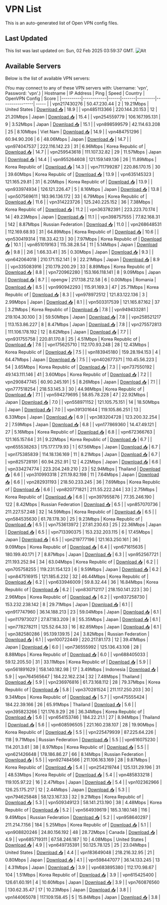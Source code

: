 # VPN List

This is an auto-generated list of Open VPN config files.

## Last Updated

This list was last updated on: Sun, 02 Feb 2025 03:59:37 GMT.
![Alt](https://repobeats.axiom.co/api/embed/186b98318ef1479477931607c1ad7d823f12451f.svg "Repobeats analytics image")

## Available Servers

Below is the list of available VPN servers:

(You may connect to any of these VPN servers with: Username: 'vpn', Password: 'vpn'.)
| Hostname | IP Address | Ping | Speed | Country | OpenVPN Config | Score |
|----------|------------|------|-------|---------|----------------| ----- |
| vpn217430276 | 50.47.230.44 | 2 | 19.21Mbps | United States | [Download 📥](./configs/server_0_US.ovpn) | 18.9 |
| vpn485113366 | 220.144.20.153 | 12 | 21.20Mbps | Japan | [Download 📥](./configs/server_1_JP.ovpn) | 15.4 |
| vpn254559779 | 106.167.195.131 | 9 | 3.52Mbps | Japan | [Download 📥](./configs/server_2_JP.ovpn) | 15.1 |
| vpn898599579 | 42.114.63.208 | 25 | 8.10Mbps | Viet Nam | [Download 📥](./configs/server_3_VN.ovpn) | 14.9 |
| vpn484751296 | 60.94.90.206 | 6 | 48.06Mbps | Japan | [Download 📥](./configs/server_4_JP.ovpn) | 14.7 |
| vpn974047537 | 222.116.142.23 | 31 | 6.96Mbps | Korea Republic of | [Download 📥](./configs/server_5_KR.ovpn) | 14.7 |
| vpn259543618 | 111.107.32.82 | 29 | 11.57Mbps | Japan | [Download 📥](./configs/server_6_JP.ovpn) | 14.4 |
| vpn955264608 | 121.159.149.136 | 26 | 11.89Mbps | Korea Republic of | [Download 📥](./configs/server_7_KR.ovpn) | 14.3 |
| vpn711799287 | 220.86.170.15 | 30 | 39.60Mbps | Korea Republic of | [Download 📥](./configs/server_8_KR.ovpn) | 13.9 |
| vpn635145323 | 121.165.29.81 | 31 | 6.20Mbps | Korea Republic of | [Download 📥](./configs/server_9_KR.ovpn) | 13.9 |
| vpn933974934 | 126.121.226.47 | 5 | 8.16Mbps | Japan | [Download 📥](./configs/server_10_JP.ovpn) | 13.8 |
| vpn507569611 | 183.96.136.172 | 33 | 6.79Mbps | Korea Republic of | [Download 📥](./configs/server_11_KR.ovpn) | 11.6 |
| vpn314223726 | 125.240.225.152 | 36 | 7.38Mbps | Korea Republic of | [Download 📥](./configs/server_12_KR.ovpn) | 11.2 |
| vpn363782391 | 223.223.70.174 | 14 | 49.23Mbps | Japan | [Download 📥](./configs/server_13_JP.ovpn) | 11.1 |
| vpn398757555 | 77.82.168.31 | 142 | 8.87Mbps | Russian Federation | [Download 📥](./configs/server_14_RU.ovpn) | 11.0 |
| vpn268648531 | 112.169.68.93 | 31 | 64.89Mbps | Korea Republic of | [Download 📥](./configs/server_15_KR.ovpn) | 10.6 |
| vpn530419314 | 118.33.42.13 | 30 | 7.97Mbps | Korea Republic of | [Download 📥](./configs/server_16_KR.ovpn) | 10.1 |
| vpn851019163 | 115.38.28.54 | 11 | 5.14Mbps | Japan | [Download 📥](./configs/server_17_JP.ovpn) | 9.8 |
| 2i6 | 1.66.33.41 | 35 | 0.30Mbps | Japan | [Download 📥](./configs/server_18_JP.ovpn) | 9.3 |
| vpn642064018 | 210.171.152.141 | 9 | 22.21Mbps | Japan | [Download 📥](./configs/server_19_JP.ovpn) | 8.9 |
| vpn335083916 | 210.179.200.29 | 33 | 8.89Mbps | Korea Republic of | [Download 📥](./configs/server_20_KR.ovpn) | 8.8 |
| vpn720962280 | 153.166.118.141 | 8 | 9.09Mbps | Japan | [Download 📥](./configs/server_21_JP.ovpn) | 8.7 |
| opengw | 217.138.212.58 | 6 | 0.00Mbps | Romania | [Download 📥](./configs/server_22_RO.ovpn) | 8.5 |
| vpn990942293 | 115.91.169.3 | 47 | 25.71Mbps | Korea Republic of | [Download 📥](./configs/server_23_KR.ovpn) | 8.3 |
| vpn978972512 | 121.83.122.136 | 3 | 2.99Mbps | Japan | [Download 📥](./configs/server_24_JP.ovpn) | 8.1 |
| vpn503317539 | 121.165.87.162 | 37 | 3.21Mbps | Korea Republic of | [Download 📥](./configs/server_25_KR.ovpn) | 7.8 |
| vpn949433281 | 219.104.30.100 | 3 | 59.50Mbps | Japan | [Download 📥](./configs/server_26_JP.ovpn) | 7.8 |
| vpn258521217 | 113.153.86.227 | 8 | 8.47Mbps | Japan | [Download 📥](./configs/server_27_JP.ovpn) | 7.8 |
| vpn275572813 | 111.106.178.192 | 12 | 8.62Mbps | Japan | [Download 📥](./configs/server_28_JP.ovpn) | 7.7 |
| vpn931755758 | 220.81.170.8 | 25 | 4.51Mbps | Korea Republic of | [Download 📥](./configs/server_29_KR.ovpn) | 7.6 |
| vpn175625710 | 112.170.93.248 | 28 | 12.43Mbps | Korea Republic of | [Download 📥](./configs/server_30_KR.ovpn) | 7.5 |
| vpn183945180 | 159.28.194.153 | 4 | 64.47Mbps | Japan | [Download 📥](./configs/server_31_JP.ovpn) | 7.5 |
| vpn402677371 | 110.45.56.223 | 54 | 3.65Mbps | Korea Republic of | [Download 📥](./configs/server_32_KR.ovpn) | 7.3 |
| vpn737550192 | 49.143.111.146 | 41 | 3.60Mbps | Korea Republic of | [Download 📥](./configs/server_33_KR.ovpn) | 7.2 |
| vpn290847745 | 60.90.245.191 | 5 | 8.26Mbps | Japan | [Download 📥](./configs/server_34_JP.ovpn) | 7.1 |
| vpn777518254 | 218.53.145.3 | 30 | 44.98Mbps | Korea Republic of | [Download 📥](./configs/server_35_KR.ovpn) | 7.1 |
| vpn594279695 | 58.85.78.228 | 47 | 22.92Mbps | Japan | [Download 📥](./configs/server_36_JP.ovpn) | 7.0 |
| vpn558971152 | 121.105.75.151 | 14 | 18.50Mbps | Japan | [Download 📥](./configs/server_37_JP.ovpn) | 7.0 |
| vpn391301644 | 119.105.86.251 | 13 | 6.33Mbps | Japan | [Download 📥](./configs/server_38_JP.ovpn) | 6.9 |
| vpn383204728 | 123.200.32.254 | 2 | 7.59Mbps | Japan | [Download 📥](./configs/server_39_JP.ovpn) | 6.8 |
| vpn177869360 | 14.47.49.121 | 27 | 5.16Mbps | Korea Republic of | [Download 📥](./configs/server_40_KR.ovpn) | 6.8 |
| vpn672366763 | 121.165.157.64 | 31 | 9.22Mbps | Korea Republic of | [Download 📥](./configs/server_41_KR.ovpn) | 6.7 |
| vpn655538263 | 175.177.179.93 | 1 | 67.56Mbps | Japan | [Download 📥](./configs/server_42_JP.ovpn) | 6.7 |
| vpn175385839 | 114.18.136.169 | 11 | 8.21Mbps | Japan | [Download 📥](./configs/server_43_JP.ovpn) | 6.7 |
| vpn825728191 | 60.94.252.91 | 12 | 4.22Mbps | Japan | [Download 📥](./configs/server_44_JP.ovpn) | 6.6 |
| vpn334274774 | 223.204.249.210 | 23 | 52.94Mbps | Thailand | [Download 📥](./configs/server_45_TH.ovpn) | 6.6 |
| vpn310993318 | 211.19.82.198 | 11 | 7.64Mbps | Japan | [Download 📥](./configs/server_46_JP.ovpn) | 6.6 |
| vpn282931193 | 218.50.233.245 | 36 | 7.69Mbps | Korea Republic of | [Download 📥](./configs/server_47_KR.ovpn) | 6.6 |
| vpn820771821 | 211.55.222.244 | 33 | 2.75Mbps | Korea Republic of | [Download 📥](./configs/server_48_KR.ovpn) | 6.6 |
| vpn397955876 | 77.35.246.190 | 122 | 8.42Mbps | Russian Federation | [Download 📥](./configs/server_49_RU.ovpn) | 6.5 |
| vpn857070736 | 211.227.57.248 | 32 | 14.59Mbps | Korea Republic of | [Download 📥](./configs/server_50_KR.ovpn) | 6.5 |
| vpn584535630 | 61.78.178.30 | 25 | 9.23Mbps | Korea Republic of | [Download 📥](./configs/server_51_KR.ovpn) | 6.5 |
| vpn753613972 | 27.81.230.63 | 25 | 22.36Mbps | Japan | [Download 📥](./configs/server_52_JP.ovpn) | 6.5 |
| vpn713390375 | 153.232.203.115 | 6 | 17.45Mbps | Japan | [Download 📥](./configs/server_53_JP.ovpn) | 6.5 |
| vpn219777196 | 121.163.250.161 | 36 | 9.09Mbps | Korea Republic of | [Download 📥](./configs/server_54_KR.ovpn) | 6.4 |
| vpn671615635 | 180.199.40.171 | 7 | 8.87Mbps | Japan | [Download 📥](./configs/server_55_JP.ovpn) | 6.3 |
| vpn952567721 | 211.193.252.94 | 34 | 63.04Mbps | Korea Republic of | [Download 📥](./configs/server_56_KR.ovpn) | 6.2 |
| vpn705758255 | 119.231.154.123 | 6 | 9.59Mbps | Japan | [Download 📥](./configs/server_57_JP.ovpn) | 6.2 |
| vpn847516915 | 121.185.6.232 | 32 | 46.44Mbps | Korea Republic of | [Download 📥](./configs/server_58_KR.ovpn) | 6.2 |
| vpn633946009 | 59.8.32.44 | 36 | 16.84Mbps | Korea Republic of | [Download 📥](./configs/server_59_KR.ovpn) | 6.2 |
| vpn830712117 | 218.150.141.223 | 30 | 2.96Mbps | Korea Republic of | [Download 📥](./configs/server_60_KR.ovpn) | 6.2 |
| vpn837258730 | 153.232.238.142 | 8 | 29.71Mbps | Japan | [Download 📥](./configs/server_61_JP.ovpn) | 6.1 |
| vpn917747960 | 36.14.188.213 | 23 | 59.04Mbps | Japan | [Download 📥](./configs/server_62_JP.ovpn) | 6.1 |
| vpn117973027 | 27.87.183.209 | 8 | 55.35Mbps | Japan | [Download 📥](./configs/server_63_JP.ovpn) | 6.1 |
| vpn778278211 | 125.52.64.33 | 16 | 82.85Mbps | Japan | [Download 📥](./configs/server_64_JP.ovpn) | 6.1 |
| vpn382580286 | 95.139.139.15 | 24 | 3.82Mbps | Russian Federation | [Download 📥](./configs/server_65_RU.ovpn) | 6.1 |
| vpn100722449 | 220.217.81.173 | 12 | 39.41Mbps | Japan | [Download 📥](./configs/server_66_JP.ovpn) | 6.0 |
| vpn736555992 | 125.136.43.108 | 28 | 8.88Mbps | Korea Republic of | [Download 📥](./configs/server_67_KR.ovpn) | 6.0 |
| vpn688405033 | 59.12.205.50 | 31 | 33.11Mbps | Korea Republic of | [Download 📥](./configs/server_68_KR.ovpn) | 5.9 |
| vpn561891629 | 158.140.182.98 | 17 | 3.49Mbps | Indonesia | [Download 📥](./configs/server_69_ID.ovpn) | 5.9 |
| vpn764565647 | 184.22.162.234 | 32 | 7.48Mbps | Thailand | [Download 📥](./configs/server_70_TH.ovpn) | 5.9 |
| vpn236976816 | 61.73.168.112 | 28 | 79.37Mbps | Korea Republic of | [Download 📥](./configs/server_71_KR.ovpn) | 5.8 |
| vpn370281524 | 211.117.250.203 | 30 | 9.34Mbps | Korea Republic of | [Download 📥](./configs/server_72_KR.ovpn) | 5.7 |
| vpn475555424 | 184.22.39.166 | 26 | 65.91Mbps | Thailand | [Download 📥](./configs/server_73_TH.ovpn) | 5.6 |
| vpn395823266 | 121.176.9.29 | 26 | 36.34Mbps | Korea Republic of | [Download 📥](./configs/server_74_KR.ovpn) | 5.6 |
| vpn654153746 | 184.22.21.1 | 27 | 8.94Mbps | Thailand | [Download 📥](./configs/server_75_TH.ovpn) | 5.6 |
| vpn608596505 | 221.160.238.107 | 28 | 19.90Mbps | Korea Republic of | [Download 📥](./configs/server_76_KR.ovpn) | 5.5 |
| vpn225479939 | 87.225.64.226 | 118 | 9.71Mbps | Russian Federation | [Download 📥](./configs/server_77_RU.ovpn) | 5.5 |
| vpn616075230 | 114.201.3.61 | 38 | 8.97Mbps | Korea Republic of | [Download 📥](./configs/server_78_KR.ovpn) | 5.5 |
| vpn621426648 | 178.186.86.27 | 66 | 8.14Mbps | Russian Federation | [Download 📥](./configs/server_79_RU.ovpn) | 5.5 |
| vpn927484566 | 211.106.163.169 | 28 | 9.87Mbps | Korea Republic of | [Download 📥](./configs/server_80_KR.ovpn) | 5.4 |
| vpn254219744 | 125.131.29.196 | 31 | 48.53Mbps | Korea Republic of | [Download 📥](./configs/server_81_KR.ovpn) | 5.4 |
| vpn485833218 | 119.105.97.22 | 16 | 2.47Mbps | Japan | [Download 📥](./configs/server_82_JP.ovpn) | 5.4 |
| vpn102362966 | 126.25.175.217 | 12 | 2.44Mbps | Japan | [Download 📥](./configs/server_83_JP.ovpn) | 5.3 |
| vpn794625848 | 58.123.167.33 | 32 | 9.21Mbps | Korea Republic of | [Download 📥](./configs/server_84_KR.ovpn) | 5.3 |
| vpn509349123 | 58.141.213.190 | 38 | 4.48Mbps | Korea Republic of | [Download 📥](./configs/server_85_KR.ovpn) | 5.2 |
| vpn564939619 | 185.3.180.148 | 116 | 9.49Mbps | Russian Federation | [Download 📥](./configs/server_86_RU.ovpn) | 5.2 |
| vpn958640297 | 211.214.7.156 | 184 | 5.25Mbps | Korea Republic of | [Download 📥](./configs/server_87_KR.ovpn) | 5.1 |
| vpn908820246 | 24.80.156.192 | 48 | 28.72Mbps | Canada | [Download 📥](./configs/server_88_CA.ovpn) | 4.9 |
| vpn685719311 | 67.58.246.187 | 10 | 4.08Mbps | United States | [Download 📥](./configs/server_89_US.ovpn) | 4.9 |
| vpn649735391 | 50.125.78.125 | 25 | 23.04Mbps | United States | [Download 📥](./configs/server_90_US.ovpn) | 4.4 |
| vpn183649048 | 218.216.32.95 | 21 | 0.80Mbps | Japan | [Download 📥](./configs/server_91_JP.ovpn) | 4.1 |
| vpn598447077 | 36.14.133.245 | 13 | 4.31Mbps | Japan | [Download 📥](./configs/server_92_JP.ovpn) | 3.9 |
| vpn683895380 | 112.170.98.67 | 104 | 1.51Mbps | Korea Republic of | [Download 📥](./configs/server_93_KR.ovpn) | 3.9 |
| vpn615425400 | 126.61.60.191 | 4 | 10.60Mbps | Japan | [Download 📥](./configs/server_94_JP.ovpn) | 3.9 |
| vpn760876560 | 130.62.35.47 | 17 | 10.23Mbps | Japan | [Download 📥](./configs/server_95_JP.ovpn) | 3.8 |
| vpn144065078 | 117.109.158.45 | 5 | 15.84Mbps | Japan | [Download 📥](./configs/server_96_JP.ovpn) | 3.8 |

